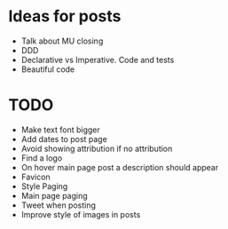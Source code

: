 # Ideas for posts

- Talk about MU closing
- DDD
- Declarative vs Imperative. Code and tests
- Beautiful code

# TODO

- Make text font bigger
- Add dates to post page
- Avoid showing attribution if no attribution
- Find a logo
- On hover main page post a description should appear
- Favicon
- Style Paging
- Main page paging
- Tweet when posting
- Improve style of images in posts
